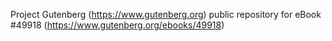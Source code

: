 Project Gutenberg (https://www.gutenberg.org) public repository for
eBook #49918 (https://www.gutenberg.org/ebooks/49918)
